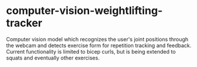 # computer-vision-weightlifting-tracker
Computer vision model which recognizes the user's joint positions through the webcam and detects exercise form for repetition tracking and feedback. Current functionality is limited to bicep curls, but is being extended to squats and eventually other exercises.
